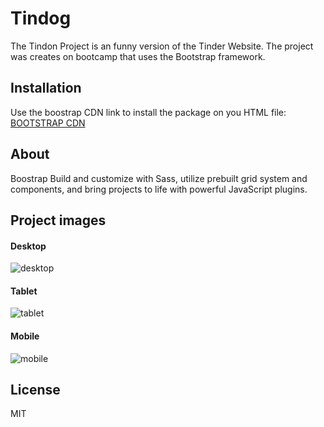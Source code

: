 # Tindog

The Tindon Project is an funny version of the Tinder Website. The project was creates on bootcamp that uses the Bootstrap framework.

## Installation 

Use the boostrap CDN link to install the package on you HTML file:
[BOOTSTRAP CDN](https://getbootstrap.com/)

## About

Boostrap Build and customize with Sass, utilize prebuilt grid system and components, and bring projects to life with powerful JavaScript plugins.

## Project images

#### Desktop

![desktop](https://user-images.githubusercontent.com/117309987/207154016-da3d6bce-88aa-4743-a207-8aa5dbbd400d.png)

#### Tablet

![tablet](https://user-images.githubusercontent.com/117309987/207154081-ae3dc72b-0a73-4c89-b550-b8111f6becbf.png)


#### Mobile

![mobile](https://user-images.githubusercontent.com/117309987/207154843-2026d6bf-69b3-4591-b3b4-30fe52490c4a.png)


## License 

MIT
